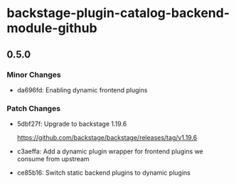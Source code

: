 # backstage-plugin-catalog-backend-module-github

## 0.5.0

### Minor Changes

- da696fd: Enabling dynamic frontend plugins

### Patch Changes

- 5dbf27f: Upgrade to backstage 1.19.6

  <https://github.com/backstage/backstage/releases/tag/v1.19.6>

- c3aeffa: Add a dynamic plugin wrapper for frontend plugins we consume from upstream
- ce85b16: Switch static backend plugins to dynamic plugins
